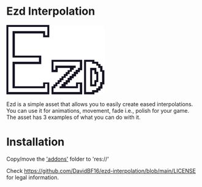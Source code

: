 # Ezd Interpolation

![Alt text](https://github.com/DavidBF16/ezd-interpolation/blob/main/ezd-logo.png?raw=true)

Ezd is a simple asset that allows you to easily create eased interpolations. You can use it for animations, movement, fade i.e., polish for your game.
The asset has 3 examples of what you can do with it.

# Installation
Copy/move the ['addons'](https://github.com/DavidBF16/ezd-interpolation/tree/main/addons) folder to 'res://'
 
 Check https://github.com/DavidBF16/ezd-interpolation/blob/main/LICENSE for legal information.
